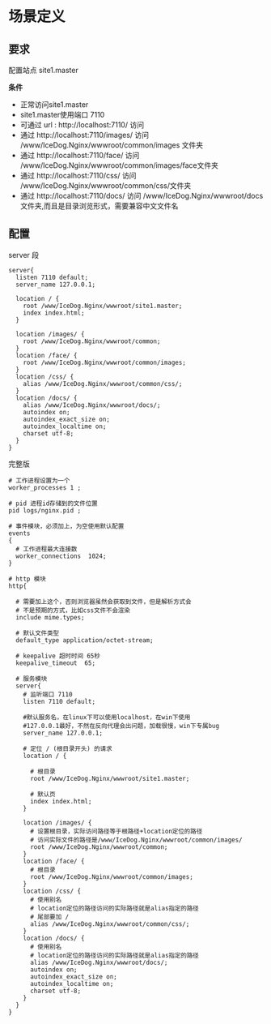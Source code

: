# 场景定义

## 要求

配置站点 site1.master

**条件**

- 正常访问site1.master
- site1.master使用端口 7110
- 可通过 url : http://localhost:7110/ 访问
- 通过 http://localhost:7110/images/ 访问 /www/IceDog.Nginx/wwwroot/common/images 文件夹
- 通过 http://localhost:7110/face/ 访问 /www/IceDog.Nginx/wwwroot/common/images/face文件夹
- 通过 http://localhost:7110/css/ 访问 /www/IceDog.Nginx/wwwroot/common/css/文件夹
- 通过 http://localhost:7110/docs/ 访问 /www/IceDog.Nginx/wwwroot/docs文件夹,而且是目录浏览形式，需要兼容中文文件名


## 配置

server 段

```
server{
  listen 7110 default;
  server_name 127.0.0.1;

  location / {
    root /www/IceDog.Nginx/wwwroot/site1.master;
    index index.html;
  }

  location /images/ {
    root /www/IceDog.Nginx/wwwroot/common;
  }
  location /face/ {
    root /www/IceDog.Nginx/wwwroot/common/images;
  }
  location /css/ {
    alias /www/IceDog.Nginx/wwwroot/common/css/;
  }
  location /docs/ {
    alias /www/IceDog.Nginx/wwwroot/docs/;
    autoindex on;
    autoindex_exact_size on;
    autoindex_localtime on;
    charset utf-8;
  }
}
```

完整版

```nginx
# 工作进程设置为一个
worker_processes 1 ;

# pid 进程id存储到的文件位置
pid logs/nginx.pid ;

# 事件模块，必须加上，为空使用默认配置
events 
{
  # 工作进程最大连接数
  worker_connections  1024;
}

# http 模块
http{

  # 需要加上这个，否则浏览器虽然会获取到文件，但是解析方式会
  # 不是预期的方式，比如css文件不会渲染
  include mime.types;

  # 默认文件类型
  default_type application/octet-stream;

  # keepalive 超时时间 65秒
  keepalive_timeout  65;

  # 服务模块
  server{
    # 监听端口 7110 
    listen 7110 default;

    #默认服务名，在linux下可以使用localhost，在win下使用
    #127.0.0.1最好，不然在反向代理会出问题，加载很慢，win下专属bug
    server_name 127.0.0.1;

    # 定位 / (根目录开头) 的请求
    location / {
      
      # 根目录
      root /www/IceDog.Nginx/wwwroot/site1.master;

      # 默认页
      index index.html;
    }

    location /images/ {
      # 设置根目录，实际访问路径等于根路径+location定位的路径
      # 访问实际文件的路径是/www/IceDog.Nginx/wwwroot/common/images/
      root /www/IceDog.Nginx/wwwroot/common;
    }
    location /face/ {
      # 根目录
      root /www/IceDog.Nginx/wwwroot/common/images;
    }
    location /css/ {
      # 使用别名
      # location定位的路径访问的实际路径就是alias指定的路径
      # 尾部要加 /
      alias /www/IceDog.Nginx/wwwroot/common/css/;
    }
    location /docs/ {
      # 使用别名
      # location定位的路径访问的实际路径就是alias指定的路径
      alias /www/IceDog.Nginx/wwwroot/docs/;
      autoindex on;
      autoindex_exact_size on;
      autoindex_localtime on;
      charset utf-8;
    }
  }
}
```
